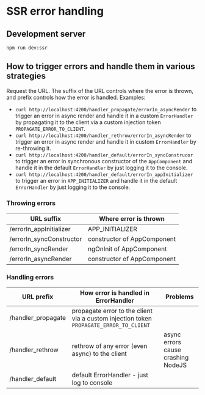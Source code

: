 # SSR error handling

## Development server

`npm run dev:ssr`

## How to trigger errors and handle them in various strategies

Request the URL. The suffix of the URL controls where the error is thrown, and prefix controls how the error is handled. Examples:

- `curl http://localhost:4200/handler_propagate/errorIn_asyncRender` to trigger an error in async render and handle it in a custom `ErrorHandler` by propagating it to the client via a custom injection token `PROPAGATE_ERROR_TO_CLIENT`.
- `curl http://localhost:4200/handler_rethrow/errorIn_asyncRender` to trigger an error in async render and handle it in custom `ErrorHandler` by re-throwing it.
- `curl http://localhost:4200/handler_default/errorIn_syncConstrucor` to trigger an error in synchronous constructor of the `AppComponent` and handle it in the default `ErrorHandler` by just logging it to the console.
- `curl http://localhost:4200/handler_default/errorIn_appInitializer` to trigger an error in `APP_INITIALIZER` and handle it in the default `ErrorHandler` by just logging it to the console.

### Throwing errors

| URL suffix               | Where error is thrown       |
| ------------------------ | --------------------------- |
| /errorIn_appInitializer  | APP_INITIALIZER             |
| /errorIn_syncConstructor | constructor of AppComponent |
| /errorIn_syncRender      | ngOnInit of AppComponent    |
| /errorIn_asyncRender     | constructor of AppComponent |

### Handling errors

| URL prefix         | How error is handled in ErrorHandler                                                   | Problems                           |
| ------------------ | -------------------------------------------------------------------------------------- | ---------------------------------- |
| /handler_propagate | propagate error to the client via a custom injection token `PROPAGATE_ERROR_TO_CLIENT` |                                    |
| /handler_rethrow   | rethrow of any error (even async) to the client                                        | async errors cause crashing NodeJS |
| /handler_default   | default ErrorHandler - just log to console                                             |                                    |
